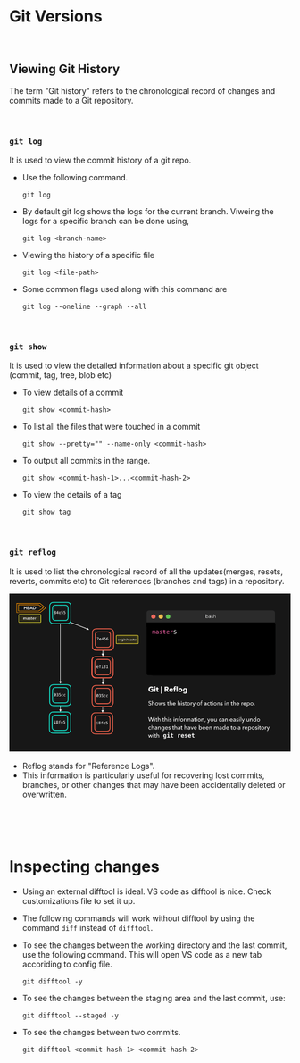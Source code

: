 # Git Versions

<br>

## Viewing Git History

The term "Git history" refers to the chronological record of changes and commits made to a Git repository.

<br>

### `git log`

It is used to view the commit history of a git repo.

- Use the following command.

  ```
  git log
  ```

* By default git log shows the logs for the current branch. Viweing the logs for a specific branch can be done using,

  ```
  git log <branch-name>
  ```

* Viewing the history of a specific file

  ```
  git log <file-path>
  ```

* Some common flags used along with this command are

  ```
  git log --oneline --graph --all
  ```

<br>

### `git show`

It is used to view the detailed information about a specific git object (commit, tag, tree, blob etc)

- To view details of a commit

  ```
  git show <commit-hash>
  ```

- To list all the files that were touched in a commit

  ```
  git show --pretty="" --name-only <commit-hash>
  ```

- To output all commits in the range.

  ```
  git show <commit-hash-1>...<commit-hash-2>
  ```

- To view the details of a tag

  ```
  git show tag
  ```

<br>

### `git reflog`

It is used to list the chronological record of all the updates(merges, resets, reverts, commits etc) to Git references (branches and tags) in a repository.

![reflog](./_assets/reflog.gif)

- Reflog stands for "Reference Logs".
- This information is particularly useful for recovering lost commits, branches, or other changes that may have been accidentally deleted or overwritten.

<br>
<br>
<br>

# Inspecting changes

- Using an external difftool is ideal. VS code as difftool is nice. Check customizations file to set it up.
- The following commands will work without difftool by using the command `diff` instead of `difftool`.

- To see the changes between the working directory and the last commit, use the following command. This will open VS code as a new tab accoriding to config file.

  ```
  git difftool -y
  ```

- To see the changes between the staging area and the last commit, use:

  ```
  git difftool --staged -y
  ```

- To see the changes between two commits.

  ```
  git difftool <commit-hash-1> <commit-hash-2>
  ```

<br>
<br>
<br>
